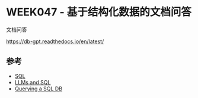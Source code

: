 # WEEK047 - 基于结构化数据的文档问答

文档问答

https://db-gpt.readthedocs.io/en/latest/

## 参考

* [SQL](https://python.langchain.com/docs/use_cases/qa_structured/sql)
* [LLMs and SQL](https://blog.langchain.dev/llms-and-sql/)
* [Querying a SQL DB](https://python.langchain.com/docs/expression_language/cookbook/sql_db)
